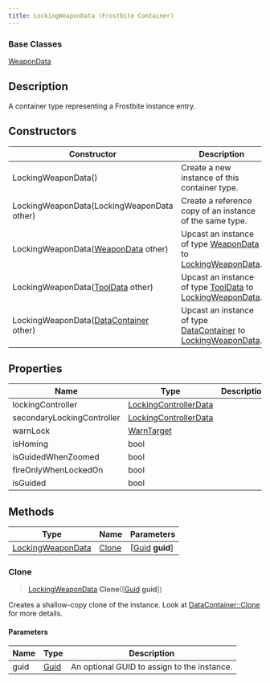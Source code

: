```yaml
---
title: LockingWeaponData (Frostbite Container)
---
```

### Base Classes

[WeaponData](WeaponData)

## Description

A container type representing a Frostbite instance entry.

## Constructors

| Constructor                                                                  | Description                                                                                                               |
| ---------------------------------------------------------------------------- | ------------------------------------------------------------------------------------------------------------------------- |
| LockingWeaponData()                                                          | Create a new instance of this container type.                                                                             |
| LockingWeaponData(LockingWeaponData other)                                   | Create a reference copy of an instance of the same type.                                                                  |
| LockingWeaponData([WeaponData](WeaponData) other)                            | Upcast an instance of type [WeaponData](WeaponData) to [LockingWeaponData](LockingWeaponData).                            |
| LockingWeaponData([ToolData](ToolData) other)                                | Upcast an instance of type [ToolData](ToolData) to [LockingWeaponData](LockingWeaponData).                                |
| LockingWeaponData([DataContainer](/vext/ref/cls/shr/datacontainer) other) | Upcast an instance of type [DataContainer](/vext/ref/cls/shr/datacontainer) to [LockingWeaponData](LockingWeaponData). |

## Properties

| Name                       | Type                                           | Description |
| -------------------------- | ---------------------------------------------- | ----------- |
| lockingController          | [LockingControllerData](LockingControllerData) |             |
| secondaryLockingController | [LockingControllerData](LockingControllerData) |             |
| warnLock                   | [WarnTarget](WarnTarget)                       |             |
| isHoming                   | bool                                           |             |
| isGuidedWhenZoomed         | bool                                           |             |
| fireOnlyWhenLockedOn       | bool                                           |             |
| isGuided                   | bool                                           |             |

## Methods

| Type                                   | Name            | Parameters                                     |
| -------------------------------------- | --------------- | ---------------------------------------------- |
| [LockingWeaponData](LockingWeaponData) | [Clone](#clone) | \[[Guid](/vext/ref/cls/shr/guid) **guid**\] |

### Clone

> [LockingWeaponData](LockingWeaponData) **Clone**(\[[Guid](/vext/ref/cls/shr/guid) **guid**\])

Creates a shallow-copy clone of the instance. Look at [DataContainer::Clone](/vext/ref/cls/shr/datacontainer#clone) for more details.

#### Parameters

| Name | Type         | Description                                 |
| ---- | ------------ | ------------------------------------------- |
| guid | [Guid](Guid) | An optional GUID to assign to the instance. |
